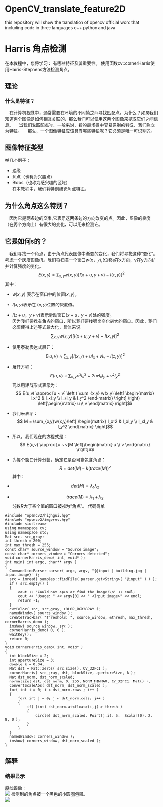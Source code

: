 # OpenCV_translate_feature2D
this repository will show the  translation of opencv official word  that including code in three languages c++ python and java
<!-- more -->
# Harris 角点检测
在本教程中，您将学习：
有哪些特征及其重要性。
使用函数cv::cornerHarris使用Harris-Stephens方法检测角点。
## 理论
### 什么是特征？
&emsp;在计算机视觉中，通常需要在环境的不同帧之间寻找匹配点。为什么？如果我们知道两个图像是如何相互关联的，那么我们可以使用这两个图像来提取它们之间信息。
&emsp;当我们说匹配点时，一般来说，指的是场景中容易识别的特征，我们称之为特征。
&emsp;那么，一个图像特征应该具有哪些特征呢？它必须是唯一可识别的。
## 图像特征类型
举几个例子：</br>
  -  边缘</br>
  - 角点（也称为兴趣点）</br>
  - Blobs（也称为感兴趣的区域）</br>
在本教程中，我们将特别研究角点特征。
## 为什么角点这么特别？
&emsp;因为它是两条边的交集,它表示这两条边的方向改变的点。因此，图像的梯度（在两个方向上）有很大的变化，可以用来检测它。
## 它是如何s的？
&emsp;我们寻找一个角点，由于角点代表图像中渐变的变化，我们将寻找这种“变化”。</br>
考虑一个灰度图像$(I)$。我们将扫描一个窗口$w(x，y)$,(位移u在x方向，v在y方向)$I$并计算强度的变化。<br/>
$$  E(x,y) = \sum_{x,y}w(x,y)[I(x+u,y+v)−I(x,y)]^2$$
其中：<br/>
- $w(x,y)$ 表示在窗口中的位置$(x,y)$。
- $I(x,y)$表示在 $(x,y)$位置的灰度值。
- $I(x+u，y+v)$表示滑动窗口$(x+u，y+v)$处的强度。<br/>
因为我们要找有角点的窗口，所以我们要找强度变化较大的窗口。因此，我们必须使得上述等式最大化，具体来说:</br>
$$\sum_{x,y}w(x,y)[I(x+u,y+v)−I(x,y)]^2$$
- 使用泰勒表达式展开：<br>
$$  E(u,v) \approx \sum_{x,y}[I(x,y) + uI_x + vI_y - I(x,y)  ]^2$$
- 展开方程：<br/>
$$  E(u,v) \approx \sum_{x,y}u^2I_x^2 + 2uvI_xI_y + v^2I_y^2 $$
可以用矩阵形式表示为：
$$  E(u,v) \approx  [u ~ v]    \left (   \sum_{x,y} w(x,y)    \left[ \begin{matrix}    I_x^2 & I_xI_y \\  
I_xI_y & I_y^2  \end{matrix}  \right]  \right)  \left[\begin{matrix}  u \\  v \end{matrix} \right]$$
- 我们来表示：
 $$ M = \sum_{x,y}w(x,y)\left[ \begin{matrix}    I_x^2 & I_xI_y \\ 
 I_xI_y & I_y^2  \end{matrix}  \right]$$
 - 所以，我们现在的方程式是：<br/>
  $$  E(u,v)   \approx  [u ~ v]M \left[\begin{matrix}  u \\  v \end{matrix} \right]$$
  - 为每个窗口计算分数，确定它是否可能包含角点：
  $$R=det(M)−k(trace(M))^2$$
  其中：

  - $$ det(M) =  \lambda _1\lambda _2$$
  - $$trace(M) = \lambda _1 + \lambda _2 $$
  分数$R$大于某个值的窗口被视为“角点”。
  代码清单<br/>
  ```
#include "opencv2/highgui.hpp"
#include "opencv2/imgproc.hpp"
#include <iostream>
using namespace cv;
using namespace std;
Mat src, src_gray;
int thresh = 200;
int max_thresh = 255;
const char* source_window = "Source image";
const char* corners_window = "Corners detected";
void cornerHarris_demo( int, void* );
int main( int argc, char** argv )
{
    CommandLineParser parser( argc, argv, "{@input | building.jpg | input image}" );
    src = imread( samples::findFile( parser.get<String>( "@input" ) ) );
    if ( src.empty() )
    {
        cout << "Could not open or find the image!\n" << endl;
        cout << "Usage: " << argv[0] << " <Input image>" << endl;
        return -1;
    }
    cvtColor( src, src_gray, COLOR_BGR2GRAY );
    namedWindow( source_window );
    createTrackbar( "Threshold: ", source_window, &thresh, max_thresh, cornerHarris_demo );
    imshow( source_window, src );
    cornerHarris_demo( 0, 0 );
    waitKey();
    return 0;
}
void cornerHarris_demo( int, void* )
{
    int blockSize = 2;
    int apertureSize = 3;
    double k = 0.04;
    Mat dst = Mat::zeros( src.size(), CV_32FC1 );
    cornerHarris( src_gray, dst, blockSize, apertureSize, k );
    Mat dst_norm, dst_norm_scaled;
    normalize( dst, dst_norm, 0, 255, NORM_MINMAX, CV_32FC1, Mat() );
    convertScaleAbs( dst_norm, dst_norm_scaled );
    for( int i = 0; i < dst_norm.rows ; i++ )
    {
        for( int j = 0; j < dst_norm.cols; j++ )
        {
            if( (int) dst_norm.at<float>(i,j) > thresh )
            {
                circle( dst_norm_scaled, Point(j,i), 5,  Scalar(0), 2, 8, 0 );
            }
        }
    }
    namedWindow( corners_window );
    imshow( corners_window, dst_norm_scaled );
}
  ```
<!-- more -->
<!-- more -->
## 解释
### 结果显示
原始图像：</br>
![](file://C:/Users/yee/Documents/Gridea/post-images/1585153255589.JPG)
检测到的角点被一个黑色的小圆圈包围。</br>
![](file://C:/Users/yee/Documents/Gridea/post-images/1585153274034.JPG)
